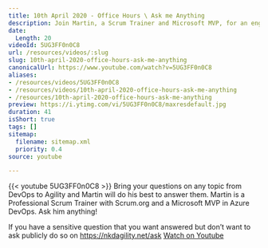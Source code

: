 ```yaml
---
title: 10th April 2020 - Office Hours \ Ask me Anything
description: Join Martin, a Scrum Trainer and Microsoft MVP, for an engaging AMA on DevOps and Agility. Ask your questions live or submit them privately!
date:
  Length: 20
videoId: 5UG3FF0n0C8
url: /resources/videos/:slug
slug: 10th-april-2020-office-hours-ask-me-anything
canonicalUrl: https://www.youtube.com/watch?v=5UG3FF0n0C8
aliases:
- /resources/videos/5UG3FF0n0C8
- /resources/videos/10th-april-2020-office-hours-ask-me-anything
- /resources/10th-april-2020-office-hours-ask-me-anything
preview: https://i.ytimg.com/vi/5UG3FF0n0C8/maxresdefault.jpg
duration: 41
isShort: true
tags: []
sitemap:
  filename: sitemap.xml
  priority: 0.4
source: youtube

---
```

{{< youtube 5UG3FF0n0C8 >}} 
 Bring your questions on any topic from DevOps to Agility and Martin will do his best to answer them. Martin is a Professional Scrum Trainer with Scrum.org and a Microsoft MVP in Azure DevOps. Ask him anything!

If you have a sensitive question that you want answered but don’t want to ask publicly do so on https://nkdagility.net/ask 
 [Watch on Youtube](https://www.youtube.com/watch?v=5UG3FF0n0C8)
